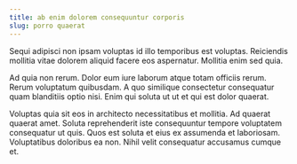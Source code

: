 ```yaml
---
title: ab enim dolorem consequuntur corporis
slug: porro quaerat
---
```


Sequi adipisci non ipsam voluptas id illo temporibus est voluptas. Reiciendis mollitia vitae dolorem aliquid facere eos aspernatur. Mollitia enim sed quia.

Ad quia non rerum. Dolor eum iure laborum atque totam officiis rerum. Rerum voluptatum quibusdam. A quo similique consectetur consequatur quam blanditiis optio nisi. Enim qui soluta ut ut et qui est dolor quaerat.

Voluptas quia sit eos in architecto necessitatibus et mollitia. Ad quaerat quaerat amet. Soluta reprehenderit iste consequuntur tempore voluptatem consequatur ut quis. Quos est soluta et eius ex assumenda et laboriosam. Voluptatibus doloribus ea non. Nihil velit consequatur accusamus cumque et.
